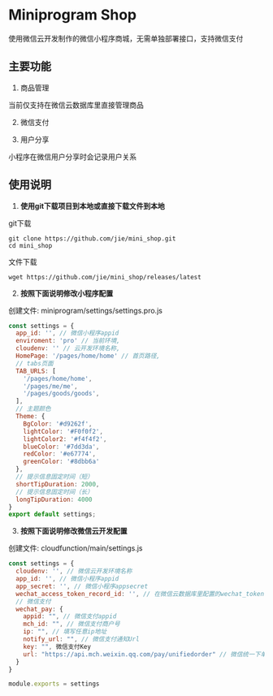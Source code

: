 # Miniprogram Shop

使用微信云开发制作的微信小程序商城，无需单独部署接口，支持微信支付

## 主要功能
1. 商品管理

当前仅支持在微信云数据库里直接管理商品

2. 微信支付

3. 用户分享

小程序在微信用户分享时会记录用户关系

## 使用说明

1. **使用git下载项目到本地或直接下载文件到本地**

git下载
```
git clone https://github.com/jie/mini_shop.git
cd mini_shop
```
文件下载
```
wget https://github.com/jie/mini_shop/releases/latest
```
2. **按照下面说明修改小程序配置**

创建文件: miniprogram/settings/settings.pro.js
```javascript
const settings = {
  app_id: '', // 微信小程序appid
  enviroment: 'pro' // 当前环境,
  cloudenv: '' // 云开发环境名称,
  HomePage: '/pages/home/home' // 首页路径,
  // tabs页面
  TAB_URLS: [
    '/pages/home/home',
    '/pages/me/me',
    '/pages/goods/goods',
  ],
  // 主题颜色
  Theme: {
    BgColor: '#d9262f',
    lightColor: '#F0f0f2',
    lightColor2: '#f4f4f2',
    blueColor: '#7dd3da',
    redColor: '#e67774',
    greenColor: '#8dbb6a'
  },
  // 提示信息固定时间（短）
  shortTipDuration: 2000,
  // 提示信息固定时间（长）
  longTipDuration: 4000
}
export default settings;
```

3. **按照下面说明修改微信云开发配置**

创建文件: cloudfunction/main/settings.js

```javascript
const settings = {
  cloudenv: '', // 微信云开发环境名称
  app_id: '', // 微信小程序appid
  app_secret: '', // 微信小程序appsecret
  wechat_access_token_record_id: '', // 在微信云数据库里配置的wechat_token表第一条记录的id
  // 微信支付
  wechat_pay: {
    appid: "", // 微信支付appid
    mch_id: "", // 微信支付商户号
    ip: "", // 填写任意ip地址
    notify_url: "", // 微信支付通知Url
    key: "", 微信支付Key
    url: "https://api.mch.weixin.qq.com/pay/unifiedorder" // 微信统一下单接口地址
  }
}

module.exports = settings
```
